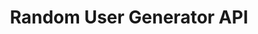 ---
title: 'Random User Generator API'
description: 'Documentation for the Random User Generator API'
link: 'https://randomuser.me/documentation#howto'
imageURL: 'https://res.cloudinary.com/dc6mrv5cb/image/upload/v1718796250/personal-resources/apis/randomuser.me_documentation_yyzmsg_vf3gi7.webp'
---